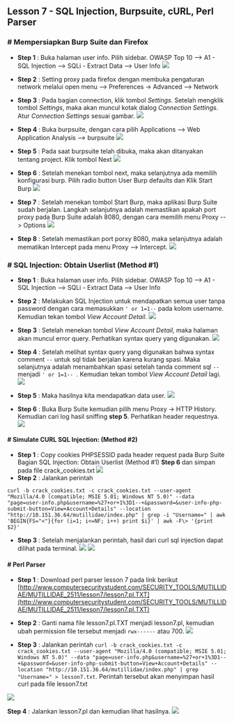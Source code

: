 Lesson 7 - SQL Injection, Burpsuite, cURL, Perl Parser
-------

### # Mempersiapkan Burp Suite dan Firefox

- **Step 1** : Buka halaman user info. Pilih sidebar. OWASP Top 10 --> A1 - SQL Injection --> SQLi - Extract Data --> User Info
![](/assets/lesson-7/VirtualBox_kali_19_12_2017_03_01_34.png)


-  **Step 2** : Setting proxy pada firefox dengan membuka pengaturan network melalui open menu --> Preferences -> Advanced --> Network

- **Step 3** : Pada bagian connection, klik tombol _Settings_. Setelah mengklik tombol _Settings_, maka akan muncul kotak dialog _Connection Settings_. Atur _Connection Settings_ sesuai gambar.
![](/assets/lesson-7/VirtualBox_kali_19_12_2017_16_06_35.png)

- **Step 4** : Buka burpsuite, dengan cara pilih Applications --> Web Application Analysis --> burpsuite
![](/assets/lesson-7/VirtualBox_kali_19_12_2017_16_10_12.png)


 - **Step 5** : Pada saat burpsuite telah dibuka, maka akan ditanyakan tentang project. Klik tombol Next 
 ![](/assets/lesson-7/VirtualBox_kali_19_12_2017_16_24_51.png)
 
 - **Step 6** : Setelah menekan tombol next, maka selanjutnya ada memilih konfigurasi burp. Pilih radio button User Burp defaults dan Klik Start Burp
 ![](/assets/lesson-7/VirtualBox_kali_19_12_2017_16_26_28.png)
 
 - **Step 7** : Setelah menekan tombol Start Burp, maka aplikasi Burp Suite sudah berjalan. Langkah selanjutnya adalah memastikan apakah port proxy pada Burp Suite adalah 8080, dengan cara memilih menu Proxy --> Options
 ![](/assets/lesson-7/VirtualBox_kali_19_12_2017_16_31_58.png)
 
 - **Step 8** : Setelah memastikan port porxy 8080, maka selanjutnya adalah mematikan Intercept pada menu Proxy --> Intercept.
 ![](/assets/lesson-7/VirtualBox_kali_19_12_2017_16_34_07.png)
 
 
 ### # SQL Injection: Obtain Userlist (Method #1)
 - **Step 1** : Buka halaman user info. Pilih sidebar. OWASP Top 10 --> A1 - SQL Injection --> SQLi - Extract Data --> User Info
 - **Step 2** : Melakukan SQL Injection untuk mendapatkan semua user tanpa password dengan cara memasukkan `' or 1=1--` pada kolom username. Kemudian tekan tombol _View Account Detail_.
 ![](/assets/lesson-7/VirtualBox_kali_19_12_2017_16_51_37.png)
 
 - **Step 3** : Setelah menekan tombol _View Account Detail_, maka halaman akan muncul error query. Perhatikan syntax query yang digunakan. 
 ![](/assets/lesson-7/VirtualBox_kali_19_12_2017_16_42_33.png)
 
 - **Step 4** : Setelah melihat syntax query yang digunakan bahwa syntax comment `--` untuk sql tidak berjalan karena kurang spasi. Maka selanjutnya adalah menambahkan spasi setelah tanda comment sql `--` menjadi `' or 1=1-- `. Kemudian tekan tombol _View Account Detail_ lagi.
 ![](/assets/lesson-7/VirtualBox_kali_19_12_2017_16_52_52.png)
 
 
 - **Step 5** : Maka hasilnya kita mendapatkan data user. 
 ![](/assets/lesson-7/VirtualBox_kali_19_12_2017_16_55_56.png)
 
 - **Step 6** : Buka Burp Suite kemudian pilih menu Proxy -> HTTP History. Kemudian cari log hasil sniffing **step 5**. Perhatikan header requestnya.
 ![](/assets/lesson-7/VirtualBox_kali_19_12_2017_17_03_16.png)
 
 
 #### # Simulate CURL SQL Injection: (Method #2)
 - **Step 1** : Copy cookies PHPSESSID pada header request pada Burp Suite Bagian SQL Injection: Obtain Userlist (Method #1) **Step 6** dan simpan pada file crack_cookies.txt
 ![](/assets/lesson-7/VirtualBox_kali_19_12_2017_17_49_09.png)
 - **Step 2** : Jalankan perintah
 
 `curl -b crack_cookies.txt -c crack_cookies.txt --user-agent "Mozilla/4.0 (compatible; MSIE 5.01; Windows NT 5.0)" --data "page=user-info.php&username=%27+or+1%3D1--+&password=&user-info-php-submit-button=View+Account+Details" --location "http://10.151.36.64/mutillidae/index.php" | grep -i "Username=" | awk 'BEGIN{FS="<"}{for (i=1; i<=NF; i++) print $i}' | awk -F\> '{print $2}'`
 
 - **Step 3** : Setelah menjalankan perintah, hasil dari curl sql injection dapat dilihat pada terminal.
 ![](/assets/lesson-7/VirtualBox_kali_19_12_2017_17_57_09.png)
 ![](/assets/lesson-7/VirtualBox_kali_19_12_2017_18_03_41.png)
 
#### # Perl Parser

 - **Step 1** : Download perl parser lesson 7 pada link berikut [http://www.computersecuritystudent.com/SECURITY_TOOLS/MUTILLIDAE/MUTILLIDAE_2511/lesson7/lesson7.pl.TXT](http://www.computersecuritystudent.com/SECURITY_TOOLS/MUTILLIDAE/MUTILLIDAE_2511/lesson7/lesson7.pl.TXT)
 
 - **Step 2** : Ganti nama file lesson7.pl.TXT menjadi lesson7.pl, kemudian ubah permission file tersebut menjadi `rwx------` atau 700.
 ![](/assets/lesson-7/VirtualBox_kali_19_12_2017_18_08_20.png)

 - **Step 3** : Jalankan perintah 
 `curl -b crack_cookies.txt -c crack_cookies.txt --user-agent "Mozilla/4.0 (compatible; MSIE 5.01; Windows NT 5.0)" --data "page=user-info.php&username=%27+or+1%3D1--+&password=&user-info-php-submit-button=View+Account+Details" --location "http://10.151.36.64/mutillidae/index.php" | grep "Username=" > lesson7.txt`. Perintah tersebut akan menyimpan hasil curl pada file lesson7.txt
 
 ![](/assets/lesson-7/VirtualBox_kali_19_12_2017_18_11_36.png)
 
 **Step 4** : Jalankan lesson7.pl dan kemudian lihat hasilnya.
 ![](/assets/lesson-7/VirtualBox_kali_19_12_2017_18_14_03.png)
 

